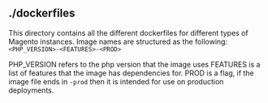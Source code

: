 ## ./dockerfiles

This directory contains all the different dockerfiles for different types of Magento instances.
Image names are structured as the following:
`<PHP_VERSION>-<FEATURES>-<PROD>`

PHP_VERSION refers to the php version that the image uses
FEATURES is a list of features that the image has dependencies for.
PROD is a flag, if the image file ends in `-prod` then it is intended for use on production deployments.
